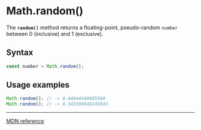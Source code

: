 # Math.random()

The **`random()`** method returns a floating-point, pseudo-random `number` between 0 (inclusive) and 1 (exclusive).

## Syntax

```js
const number = Math.random();
```

## Usage examples

```js
Math.random(); // -> 0.84844440085509
Math.random(); // -> 0.343399648245843
```

---

[MDN reference](https://developer.mozilla.org/en-US/docs/Web/JavaScript/Reference/Global_Objects/Math/random)
